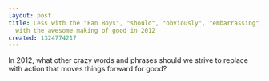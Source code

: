 ```yaml
---
layout: post
title: Less with the "Fan Boys", "should", "obviously", "embarrassing", etc. more
  with the awesome making of good in 2012
created: 1324774217
---
```

<p>In 2012, what other crazy words and phrases should we strive to replace with action that moves things forward for good?</p>
